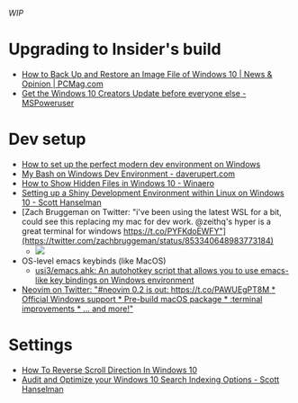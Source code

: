 _WIP_

# Upgrading to Insider's build
- [How to Back Up and Restore an Image File of Windows 10 | News & Opinion | PCMag.com](http://www.pcmag.com/news/352300/how-to-back-up-and-restore-an-image-file-of-windows-10)
- [Get the Windows 10 Creators Update before everyone else - MSPoweruser](https://mspoweruser.com/get-the-windows-10-creators-update-before-everyone-else/)

# Dev setup
- [How to set up the perfect modern dev environment on Windows](http://char.gd/microsoft/setting-up-perfect-windows-dev/)
- [My Bash on Windows Dev Environment - daverupert.com](http://daverupert.com/2017/03/my-bash-on-windows-developer-environment/)
- [How to Show Hidden Files in Windows 10 - Winaero](http://winaero.com/blog/show-hidden-files-windows-10/)
- [Setting up a Shiny Development Environment within Linux on Windows 10 - Scott Hanselman](https://www.hanselman.com/blog/SettingUpAShinyDevelopmentEnvironmentWithinLinuxOnWindows10.aspx)
- [Zach Bruggeman on Twitter: "i've been using the latest WSL for a bit, could see this replacing my mac for dev work. @zeithq's hyper is a great terminal for windows https://t.co/PYFKdoEWFY"](https://twitter.com/zachbruggeman/status/853340648983773184)
  - ![](https://pbs.twimg.com/media/C9eql3jUwAA_RaV.jpg)
- OS-level emacs keybinds (like MacOS)
  - [usi3/emacs.ahk: An autohotkey script that allows you to use emacs-like key bindings on Windows environment](https://github.com/usi3/emacs.ahk)
- [Neovim on Twitter: "#neovim 0.2 is out: https://t.co/PAWUEgPT8M * Official Windows support * Pre-build macOS package * :terminal improvements * ... and more!"](https://twitter.com/Neovim/status/859317754687631361)

# Settings
- [How To Reverse Scroll Direction In Windows 10](http://www.addictivetips.com/windows-tips/reverse-scroll-direction-in-windows-10/)
- [Audit and Optimize your Windows 10 Search Indexing Options - Scott Hanselman](https://www.hanselman.com/blog/AuditAndOptimizeYourWindows10SearchIndexingOptions.aspx)
